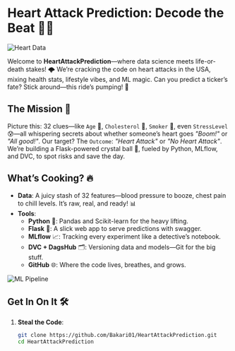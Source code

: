 # Heart Attack Prediction: Decode the Beat 💓🧠

![Heart Data](https://heartfailurecongressconference.home.blog/wp-content/uploads/2019/06/heart-failure.gif)

Welcome to **HeartAttackPrediction**—where data science meets life-or-death stakes! 🌩️ We’re cracking the code on heart attacks in the USA, mixing health stats, lifestyle vibes, and ML magic. Can you predict a ticker’s fate? Stick around—this ride’s pumping! 🚀

## The Mission 🎯
Picture this: 32 clues—like `Age` 👴, `Cholesterol` 🍔, `Smoker` 🚬, even `StressLevel` 😰—all whispering secrets about whether someone’s heart goes *"Boom!"* or *"All good!"*. Our target? The `Outcome`: *"Heart Attack"* or *"No Heart Attack"*. We’re building a Flask-powered crystal ball 🔮, fueled by Python, MLflow, and DVC, to spot risks and save the day.

## What’s Cooking? 🔥
- **Data**: A juicy stash of 32 features—blood pressure to booze, chest pain to chill levels. It’s raw, real, and ready! 📊
- **Tools**:
  - **Python** 🐍: Pandas and Scikit-learn for the heavy lifting.
  - **Flask** 🍶: A slick web app to serve predictions with swagger.
  - **MLflow** 📈: Tracking every experiment like a detective’s notebook.
  - **DVC + DagsHub** 🗂️: Versioning data and models—Git for the big stuff.
  - **GitHub** 🌐: Where the code lives, breathes, and grows.

![ML Pipeline](https://cdn.prod.website-files.com/64a7eed956ba9b9a3c62401d/64e3840f756417834cea5270_Feature%20image%20-%20The%20anatomy%20of%20a%20machine%20learning%20pipeline-p-800.jpg)

## Get In On It 🛠️
1. **Steal the Code**:
   ```bash
   git clone https://github.com/Bakari01/HeartAttackPrediction.git
   cd HeartAttackPrediction